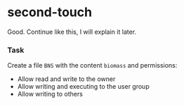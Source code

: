 # second-touch

<p data-story-username="amirhan">Good. Continue like this, I will explain it later.</p>

### Task

Create a file `BNS` with the content `biomass` and permissions:
- Allow read and write to the owner
- Allow writing and executing to the user group
- Allow writing to others

